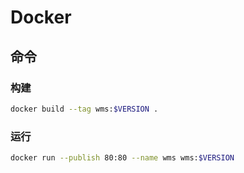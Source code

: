 # Docker

## 命令

### 构建

```sh
docker build --tag wms:$VERSION .
```

### 运行

```sh
docker run --publish 80:80 --name wms wms:$VERSION
```
